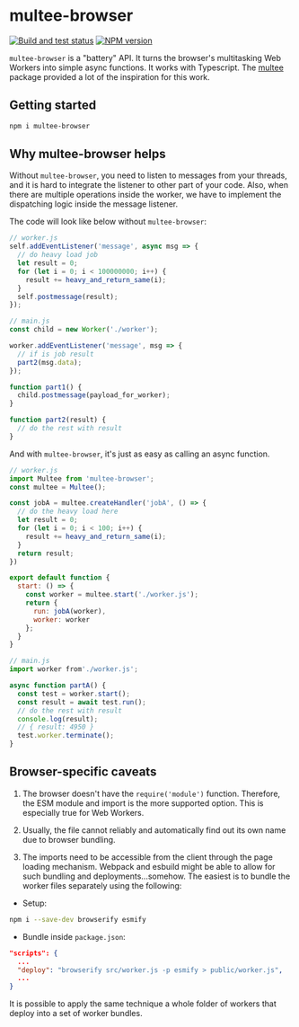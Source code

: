 # multee-browser

[![Build and test status](https://github.com/WeWatchWall/multee-browser/workflows/Lint%20and%20test/badge.svg)](https://github.com/WeWatchWall/multee-browser/actions?query=workflow%3A%22Lint+and+test%22)
[![NPM version](https://img.shields.io/npm/v/multee-browser.svg)](https://www.npmjs.com/package/multee-browser)

`multee-browser` is a "battery" API. It turns the browser's multitasking Web Workers into simple async functions. It works with Typescript. The [multee](https://www.npmjs.com/package/multee) package provided a lot of the inspiration for this work.

## Getting started

```bash
npm i multee-browser
```

## Why multee-browser helps

Without `multee-browser`, you need to listen to messages from your threads, and it is hard to integrate the listener to other part of your code. Also, when there are multiple operations inside the worker, we have to implement the dispatching logic inside the message listener.

The code will look like below without `multee-browser`:

```javascript
// worker.js
self.addEventListener('message', async msg => {
  // do heavy load job
  let result = 0;
  for (let i = 0; i < 100000000; i++) {
    result += heavy_and_return_same(i);
  }
  self.postmessage(result);
});

// main.js
const child = new Worker('./worker');

worker.addEventListener('message', msg => {
  // if is job result
  part2(msg.data);
});

function part1() {
  child.postmessage(payload_for_worker);
}

function part2(result) {
  // do the rest with result
}
```

And with `multee-browser`, it's just as easy as calling an async function.

```javascript
// worker.js
import Multee from 'multee-browser';
const multee = Multee();

const jobA = multee.createHandler('jobA', () => {
  // do the heavy load here
  let result = 0;
  for (let i = 0; i < 100; i++) {
    result += heavy_and_return_same(i);
  }
  return result;
})

export default function {
  start: () => {
    const worker = multee.start('./worker.js');
    return {
      run: jobA(worker),
      worker: worker
    };
  }
}

// main.js
import worker from'./worker.js';

async function partA() {
  const test = worker.start();
  const result = await test.run();
  // do the rest with result
  console.log(result);
  // { result: 4950 }
  test.worker.terminate();
}
```

## Browser-specific caveats

1. The browser doesn't have the `require('module')` function.
Therefore, the ESM module and import is the more supported option.
This is especially true for Web Workers.

2. Usually, the file cannot reliably and automatically find out its own name
due to browser bundling.

3. The imports need to be accessible from the client through the page loading
mechanism. Webpack and esbuild might be able to allow for such bundling and
deployments...somehow. The easiest is to bundle the worker files separately
using the following:

- Setup:

```bash
npm i --save-dev browserify esmify
```

- Bundle inside `package.json`:

```json
"scripts": {
  ...
  "deploy": "browserify src/worker.js -p esmify > public/worker.js",
  ...
}
```

It is possible to apply the same technique a whole folder of workers that deploy
into a set of worker bundles.
